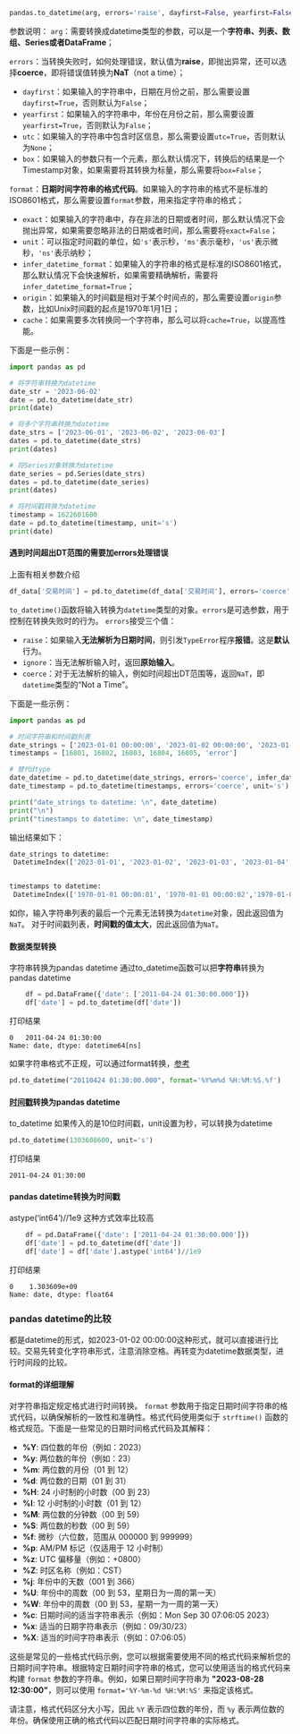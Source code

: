 
```python
pandas.to_datetime(arg, errors='raise', dayfirst=False, yearfirst=False, utc=None, box=True, format=None, exact=True, unit=None, infer_datetime_format=False, origin='unix', cache=True)
```

参数说明：
`arg`：需要转换成datetime类型的参数，可以是一个**字符串、列表、数组、Series或者DataFrame**；

`errors`：当转换失败时，如何处理错误，默认值为**raise**，即抛出异常，还可以选择**coerce**，即将错误值转换为**NaT**（not a time）；

- `dayfirst`：如果输入的字符串中，日期在月份之前，那么需要设置`dayfirst=True`，否则默认为`False`；
- `yearfirst`：如果输入的字符串中，年份在月份之前，那么需要设置`yearfirst=True`，否则默认为`False`；
- `utc`：如果输入的字符串中包含时区信息，那么需要设置`utc=True`，否则默认为`None`；
- `box`：如果输入的参数只有一个元素，那么默认情况下，转换后的结果是一个Timestamp对象，如果需要将其转换为标量，那么需要将`box=False`；

`format`：**日期时间字符串的格式代码**。如果输入的字符串的格式不是标准的ISO8601格式，那么需要设置`format`参数，用来指定字符串的格式；

- `exact`：如果输入的字符串中，存在非法的日期或者时间，那么默认情况下会抛出异常，如果需要忽略非法的日期或者时间，那么需要将`exact=False`；
- `unit`：可以指定时间戳的单位，如`'s'`表示秒，`'ms'`表示毫秒，`'us'`表示微秒，`'ns'`表示纳秒；
- `infer_datetime_format`：如果输入的字符串的格式是标准的ISO8601格式，那么默认情况下会快速解析，如果需要精确解析，需要将`infer_datetime_format=True`；
- `origin`：如果输入的时间戳是相对于某个时间点的，那么需要设置`origin`参数，比如Unix时间戳的起点是1970年1月1日；
- `cache`：如果需要多次转换同一个字符串，那么可以将`cache=True`，以提高性能。


下面是一些示例：

```python
import pandas as pd

# 将字符串转换为datetime
date_str = '2023-06-02'
date = pd.to_datetime(date_str)
print(date)

# 将多个字符串转换为datetime
date_strs = ['2023-06-01', '2023-06-02', '2023-06-03']
dates = pd.to_datetime(date_strs)
print(dates)

# 将Series对象转换为datetime
date_series = pd.Series(date_strs)
dates = pd.to_datetime(date_series)
print(dates)

# 将时间戳转换为datetime
timestamp = 1622601600
date = pd.to_datetime(timestamp, unit='s')
print(date)
```


#### 遇到时间超出DT范围的需要加errors处理错误
上面有相关参数介绍
```python
df_data['交易时间'] = pd.to_datetime(df_data['交易时间'], errors='coerce')
```

`to_datetime()`函数将输入转换为`datetime`类型的对象。`errors`是可选参数，用于控制在转换失败时的行为。 `errors`接受三个值：

- `raise`：如果输入**无法解析为日期时间**，则引发`TypeError`程序**报错**。这是**默认**行为。
- `ignore`：当无法解析输入时，返回**原始输入**。
- `coerce`：对于无法解析的输入，例如时间超出DT范围等，返回`NaT`，即`datetime`类型的“Not a Time”。

下面是一些示例：

```python
import pandas as pd

# 时间字符串和时间戳列表
date_strings = ['2023-01-01 00:00:00', '2023-01-02 00:00:00', '2023-01-03 00:00:00', '2023-01-04 00:00:00', '2023-01-05 00:00:00', 'error']
timestamps = [16801, 16802, 16803, 16804, 16805, 'error']

# 替代dtype
date_datetime = pd.to_datetime(date_strings, errors='coerce', infer_datetime_format=True)
date_timestamp = pd.to_datetime(timestamps, errors='coerce', unit='s')

print("date_strings to datetime: \n", date_datetime)
print("\n")
print("timestamps to datetime: \n", date_timestamp)
```

输出结果如下：

```python
date_strings to datetime: 
 DatetimeIndex(['2023-01-01', '2023-01-02', '2023-01-03', '2023-01-04', '2023-01-05', 'NaT'], dtype='datetime64[ns]', freq=None)


timestamps to datetime: 
 DatetimeIndex(['1970-01-01 00:00:01', '1970-01-01 00:00:02','1970-01-01 00:00:03', '1970-01-01 00:00:04', '1970-01-01 00:00:05', 'NaT'], dtype='datetime64[ns]', freq=None)
```

如你，输入字符串列表的最后一个元素无法转换为`datetime`对象，因此返回值为`NaT`。 对于时间戳列表，**时间戳的值太大**，因此返回值为`NaT`。

#### 数据类型转换
字符串转换为pandas datetime
通过to_datetime函数可以把**字符串**转换为pandas datetime

```python
    df = pd.DataFrame({'date': ['2011-04-24 01:30:00.000']})
    df['date'] = pd.to_datetime(df['date'])
```

打印结果

```
0   2011-04-24 01:30:00
Name: date, dtype: datetime64[ns]
```

如果字符串格式不正规，可以通过format转换，[参考](https://docs.python.org/3/library/datetime.html#strftime-and-strptime-behavior)

```python
pd.to_datetime("20110424 01:30:00.000", format='%Y%m%d %H:%M:%S.%f')
```

#### [时间戳](https://so.csdn.net/so/search?q=%E6%97%B6%E9%97%B4%E6%88%B3&spm=1001.2101.3001.7020)转换为pandas datetime

to_datetime 如果传入的是10位时间戳，unit设置为秒，可以转换为datetime

```python
pd.to_datetime(1303608600, unit='s')
```

打印结果

```
2011-04-24 01:30:00
```

#### pandas datetime转换为时间戳

astype(‘int64’)//1e9 这种方式效率比较高

```python
    df = pd.DataFrame({'date': ['2011-04-24 01:30:00.000']})
    df['date'] = pd.to_datetime(df['date'])
    df['date'] = df['date'].astype('int64')//1e9
```

打印结果

```
0    1.303609e+09
Name: date, dtype: float64
```


### pandas datetime的比较
都是datetime的形式，如2023-01-02 00:00:00这种形式，就可以直接进行比较。交易先转变化字符串形式，注意消除空格。再转变为datetime数据类型，进行时间段的比较。

#### format的详细理解
对字符串指定规定格式进行时间转换。
`format` 参数用于指定日期时间字符串的格式代码，以确保解析的一致性和准确性。格式代码使用类似于 `strftime()` 函数的格式规范。下面是一些常见的日期时间格式代码及其解释：

- **%Y**: 四位数的年份（例如：2023）
- **%y**: 两位数的年份（例如：23）
- **%m**: 两位数的月份（01 到 12）
- **%d**: 两位数的日期（01 到 31）
- **%H**: 24 小时制的小时数（00 到 23）
- **%I**: 12 小时制的小时数（01 到 12）
- **%M**: 两位数的分钟数（00 到 59）
- **%S**: 两位数的秒数（00 到 59）
- **%f**: 微秒（六位数，范围从 000000 到 999999）
- **%p**: AM/PM 标记（仅适用于 12 小时制）
- **%z**: UTC 偏移量（例如：+0800）
- **%Z**: 时区名称（例如：CST）
- **%j**: 年份中的天数（001 到 366）
- **%U**: 年份中的周数（00 到 53，星期日为一周的第一天）
- **%W**: 年份中的周数（00 到 53，星期一为一周的第一天）
- **%c**: 日期时间的适当字符串表示（例如：Mon Sep 30 07:06:05 2023）
- **%x**: 适当的日期字符串表示（例如：09/30/23）
- **%X**: 适当的时间字符串表示（例如：07:06:05）

这些是常见的一些格式代码示例，您可以根据需要使用不同的格式代码来解析您的日期时间字符串。根据特定日期时间字符串的格式，您可以使用适当的格式代码来构建 `format` 参数的字符串。例如，如果日期时间字符串为 **"2023-08-28 12:30:00"**，则可以使用 `format='%Y-%m-%d %H:%M:%S'` 来指定该格式。

请注意，格式代码区分大小写，因此 `%Y` 表示四位数的年份，而 `%y` 表示两位数的年份。确保使用正确的格式代码以匹配日期时间字符串的实际格式。